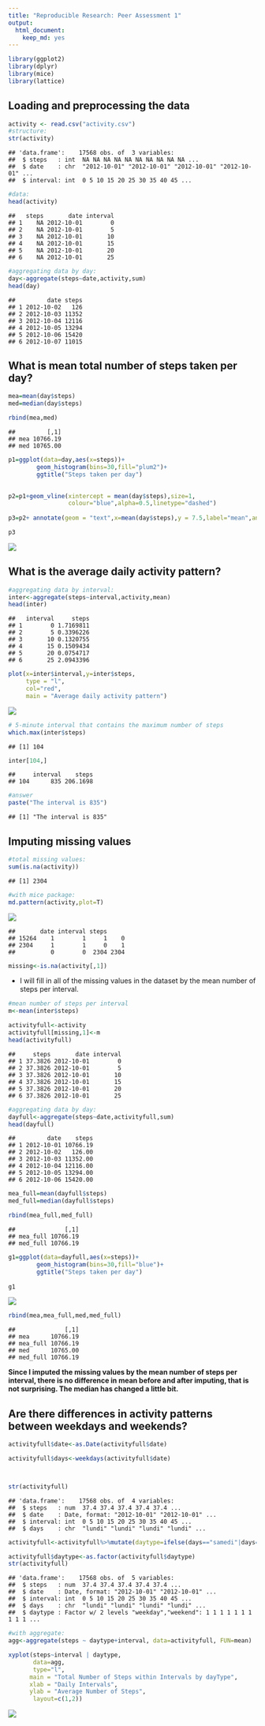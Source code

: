 ```yaml
---
title: "Reproducible Research: Peer Assessment 1"
output: 
  html_document: 
    keep_md: yes
---
```


```r
library(ggplot2)
library(dplyr)
library(mice)
library(lattice)
```


## Loading and preprocessing the data


```r
activity <- read.csv("activity.csv")
#structure:
str(activity)
```

```
## 'data.frame':	17568 obs. of  3 variables:
##  $ steps   : int  NA NA NA NA NA NA NA NA NA NA ...
##  $ date    : chr  "2012-10-01" "2012-10-01" "2012-10-01" "2012-10-01" ...
##  $ interval: int  0 5 10 15 20 25 30 35 40 45 ...
```

```r
#data:
head(activity)
```

```
##   steps       date interval
## 1    NA 2012-10-01        0
## 2    NA 2012-10-01        5
## 3    NA 2012-10-01       10
## 4    NA 2012-10-01       15
## 5    NA 2012-10-01       20
## 6    NA 2012-10-01       25
```


```r
#aggregating data by day:
day<-aggregate(steps~date,activity,sum)
head(day)
```

```
##         date steps
## 1 2012-10-02   126
## 2 2012-10-03 11352
## 3 2012-10-04 12116
## 4 2012-10-05 13294
## 5 2012-10-06 15420
## 6 2012-10-07 11015
```






## What is mean total number of steps taken per day?


```r
mea=mean(day$steps)
med=median(day$steps)

rbind(mea,med)
```

```
##         [,1]
## mea 10766.19
## med 10765.00
```


```r
p1=ggplot(data=day,aes(x=steps))+
        geom_histogram(bins=30,fill="plum2")+
        ggtitle("Steps taken per day")
        

p2=p1+geom_vline(xintercept = mean(day$steps),size=1,
                 colour="blue",alpha=0.5,linetype="dashed")
                   
p3=p2+ annotate(geom = "text",x=mean(day$steps),y = 7.5,label="mean",angle=90)

p3
```

![](PA1_template_files/figure-html/histogram-1.png)<!-- -->



## What is the average daily activity pattern?

```r
#aggregating data by interval:
inter<-aggregate(steps~interval,activity,mean)
head(inter)
```

```
##   interval     steps
## 1        0 1.7169811
## 2        5 0.3396226
## 3       10 0.1320755
## 4       15 0.1509434
## 5       20 0.0754717
## 6       25 2.0943396
```



```r
plot(x=inter$interval,y=inter$steps,
     type = "l",
     col="red",
     main = "Average daily activity pattern")
```

![](PA1_template_files/figure-html/unnamed-chunk-5-1.png)<!-- -->

```r
# 5-minute interval that contains the maximum number of steps
which.max(inter$steps)
```

```
## [1] 104
```

```r
inter[104,]
```

```
##     interval    steps
## 104      835 206.1698
```

```r
#answer
paste("The interval is 835")
```

```
## [1] "The interval is 835"
```



## Imputing missing values

```r
#total missing values:
sum(is.na(activity))
```

```
## [1] 2304
```

```r
#with mice package:
md.pattern(activity,plot=T)
```

![](PA1_template_files/figure-html/unnamed-chunk-6-1.png)<!-- -->

```
##       date interval steps     
## 15264    1        1     1    0
## 2304     1        1     0    1
##          0        0  2304 2304
```

```r
missing<-is.na(activity[,1])
```

-  I will fill in all of the missing values in the dataset by the mean number of steps per interval.



```r
#mean number of steps per interval
m<-mean(inter$steps)
```


```r
activityfull<-activity
activityfull[missing,1]<-m
head(activityfull)
```

```
##     steps       date interval
## 1 37.3826 2012-10-01        0
## 2 37.3826 2012-10-01        5
## 3 37.3826 2012-10-01       10
## 4 37.3826 2012-10-01       15
## 5 37.3826 2012-10-01       20
## 6 37.3826 2012-10-01       25
```

```r
#aggregating data by day:
dayfull<-aggregate(steps~date,activityfull,sum)
head(dayfull)
```

```
##         date    steps
## 1 2012-10-01 10766.19
## 2 2012-10-02   126.00
## 3 2012-10-03 11352.00
## 4 2012-10-04 12116.00
## 5 2012-10-05 13294.00
## 6 2012-10-06 15420.00
```

```r
mea_full=mean(dayfull$steps)
med_full=median(dayfull$steps)

rbind(mea_full,med_full)
```

```
##              [,1]
## mea_full 10766.19
## med_full 10766.19
```


```r
g1=ggplot(data=dayfull,aes(x=steps))+
        geom_histogram(bins=30,fill="blue")+
        ggtitle("Steps taken per day")
        
g1
```

![](PA1_template_files/figure-html/unnamed-chunk-11-1.png)<!-- -->



```r
rbind(mea,mea_full,med,med_full)
```

```
##              [,1]
## mea      10766.19
## mea_full 10766.19
## med      10765.00
## med_full 10766.19
```


**Since I imputed the missing values by the mean number of steps per interval, there is no difference in mean before and after imputing, that is not surprising. The median has changed a little bit.**


## Are there differences in activity patterns between weekdays and weekends?


```r
activityfull$date<-as.Date(activityfull$date)

activityfull$days<-weekdays(activityfull$date)



str(activityfull)
```

```
## 'data.frame':	17568 obs. of  4 variables:
##  $ steps   : num  37.4 37.4 37.4 37.4 37.4 ...
##  $ date    : Date, format: "2012-10-01" "2012-10-01" ...
##  $ interval: int  0 5 10 15 20 25 30 35 40 45 ...
##  $ days    : chr  "lundi" "lundi" "lundi" "lundi" ...
```


```r
activityfull<-activityfull%>%mutate(daytype=ifelse(days=="samedi"|days=="dimanche", "weekend","weekday"))

activityfull$daytype<-as.factor(activityfull$daytype)
str(activityfull)
```

```
## 'data.frame':	17568 obs. of  5 variables:
##  $ steps   : num  37.4 37.4 37.4 37.4 37.4 ...
##  $ date    : Date, format: "2012-10-01" "2012-10-01" ...
##  $ interval: int  0 5 10 15 20 25 30 35 40 45 ...
##  $ days    : chr  "lundi" "lundi" "lundi" "lundi" ...
##  $ daytype : Factor w/ 2 levels "weekday","weekend": 1 1 1 1 1 1 1 1 1 1 ...
```



```r
#with aggregate:
agg<-aggregate(steps ~ daytype+interval, data=activityfull, FUN=mean)

xyplot(steps~interval | daytype,
       data=agg,
       type="l",
      main = "Total Number of Steps within Intervals by dayType",
      xlab = "Daily Intervals",
      ylab = "Average Number of Steps",
       layout=c(1,2))
```

![](PA1_template_files/figure-html/unnamed-chunk-15-1.png)<!-- -->




